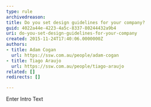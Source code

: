```yaml
---
type: rule
archivedreason: 
title: Do you set design guidelines for your company?
guid: 4022a44e-4223-4a5c-8337-80244432a9b4
uri: do-you-set-design-guidelines-for-your-company
created: 2015-11-24T17:40:06.0000000Z
authors:
- title: Adam Cogan
  url: https://ssw.com.au/people/adam-cogan
- title: Tiago Araujo
  url: https://ssw.com.au/people/tiago-araujo
related: []
redirects: []

---
```



Enter Intro Text
<br><excerpt class='endintro'></excerpt><br>



